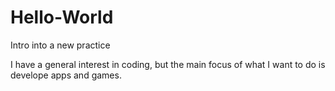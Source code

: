 # Hello-World

Intro into a new practice

I have a general interest in coding, but the main focus of what I want to do is develope apps and games.
